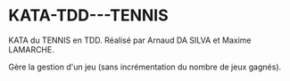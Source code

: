 # KATA-TDD---TENNIS

KATA du TENNIS en TDD.
Réalisé par Arnaud DA SILVA et Maxime LAMARCHE.

Gère la gestion d'un jeu (sans incrémentation du nombre de jeux gagnés).
